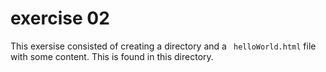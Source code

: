 # exercise 02
This exersise consisted of creating a directory and a ``` helloWorld.html``` file with some content. This is found in this directory.